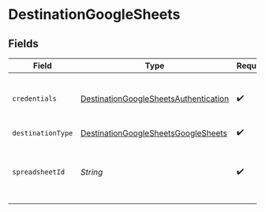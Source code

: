 # DestinationGoogleSheets


## Fields

| Field                                                                                                                                                   | Type                                                                                                                                                    | Required                                                                                                                                                | Description                                                                                                                                             | Example                                                                                                                                                 |
| ------------------------------------------------------------------------------------------------------------------------------------------------------- | ------------------------------------------------------------------------------------------------------------------------------------------------------- | ------------------------------------------------------------------------------------------------------------------------------------------------------- | ------------------------------------------------------------------------------------------------------------------------------------------------------- | ------------------------------------------------------------------------------------------------------------------------------------------------------- |
| `credentials`                                                                                                                                           | [DestinationGoogleSheetsAuthentication](../../models/shared/DestinationGoogleSheetsAuthentication.md)                                                   | :heavy_check_mark:                                                                                                                                      | Authentication method to access Google Sheets                                                                                                           |                                                                                                                                                         |
| `destinationType`                                                                                                                                       | [DestinationGoogleSheetsGoogleSheets](../../models/shared/DestinationGoogleSheetsGoogleSheets.md)                                                       | :heavy_check_mark:                                                                                                                                      | N/A                                                                                                                                                     |                                                                                                                                                         |
| `spreadsheetId`                                                                                                                                         | *String*                                                                                                                                                | :heavy_check_mark:                                                                                                                                      | The link to your spreadsheet. See <a href='https://docs.airbyte.com/integrations/destinations/google-sheets#sheetlink'>this guide</a> for more details. | https://docs.google.com/spreadsheets/d/1hLd9Qqti3UyLXZB2aFfUWDT7BG/edit                                                                                 |